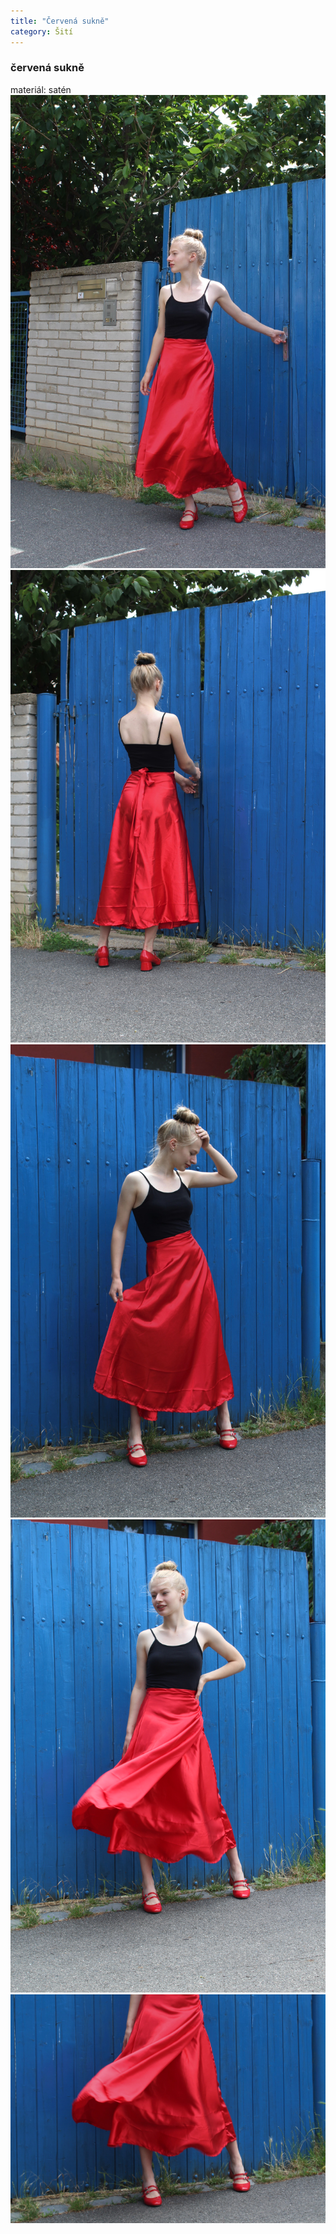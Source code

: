 ```yaml
---
title: "Červená sukně"
category: Šití
---
```


### červená sukně

materiál: satén
![](/assets/images/cervena-sukne-2.JPG)
![](/assets/images/cervena-sukne-3.JPG)
![](/assets/images/cervena-sukne-4.JPG)
![](/assets/images/cervena-sukne-5.JPG)
![](/assets/images/cervena-sukne-6.JPG)
